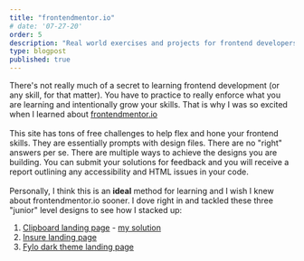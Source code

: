 ```yaml
---
title: "frontendmentor.io"
# date: '07-27-20'
order: 5
description: "Real world exercises and projects for frontend developers"
type: blogpost
published: true
---
```


There's not really much of a secret to learning frontend development (or any skill, for that matter). You have to practice to really enforce what you are learning and intentionally grow your skills. That is why I was so excited when I learned about <a href="https://www.frontendmentor.io/" target="_blank">frontendmentor.io</a>
<br><br>
This site has tons of free challenges to help flex and hone your frontend skills. They are essentially prompts with design files. There are no "right" answers per se. There are multiple ways to achieve the designs you are building. You can submit your solutions for feedback and you will receive a report outlining any accessibility and HTML issues in your code. 
<br><br>
Personally, I think this is an **ideal** method for learning and I wish I knew about frontendmentor.io sooner. I dove right in and tackled these three "junior" level designs to see how I stacked up:
1. <a href="https://www.frontendmentor.io/challenges/clipboard-landing-page-5cc9bccd6c4c91111378ecb9" target="_blank">Clipboard landing page</a> - <a href="https://clipboard-landing-page.surge.sh/" target="_blank">my solution</a>
2. <a href="https://www.frontendmentor.io/challenges/insure-landing-page-uTU68JV8" target="_blank">Insure landing page</a>
3. <a href="https://www.frontendmentor.io/challenges/fylo-dark-theme-landing-page-5ca5f2d21e82137ec91a50fd" target="_blank">Fylo dark theme landing page</a>
